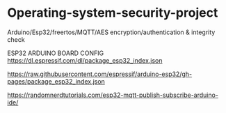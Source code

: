 # Operating-system-security-project
Arduino/Esp32/freertos/MQTT/AES encryption/authentication &amp; integrity check


ESP32 ARDUINO BOARD  CONFIG
https://dl.espressif.com/dl/package_esp32_index.json 

https://raw.githubusercontent.com/espressif/arduino-esp32/gh-pages/package_esp32_index.json

https://randomnerdtutorials.com/esp32-mqtt-publish-subscribe-arduino-ide/

